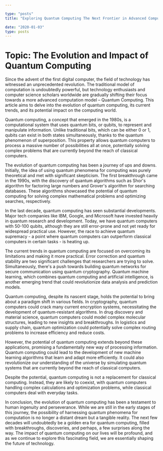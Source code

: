 ```yaml
---

type: "posts"
title: "Exploring Quantum Computing The Next Frontier in Advanced Computation"

date: "2020-01-03"
type: posts
---
```



# Topic: The Evolution and Impact of Quantum Computing

Since the advent of the first digital computer, the field of technology has witnessed an unprecedented revolution. The traditional model of computation is undoubtedly powerful, but technology enthusiasts and computer science scholars worldwide are gradually shifting their focus towards a more advanced computation model – Quantum Computing. This article aims to delve into the evolution of quantum computing, its current trends, and its potential impact on the computing world.

Quantum computing, a concept that emerged in the 1980s, is a computational system that uses quantum bits, or qubits, to represent and manipulate information. Unlike traditional bits, which can be either 0 or 1, qubits can exist in both states simultaneously, thanks to the quantum phenomenon of superposition. This property allows quantum computers to process a massive number of possibilities all at once, potentially solving complex problems that are currently beyond the reach of classical computers.

The evolution of quantum computing has been a journey of ups and downs. Initially, the idea of using quantum phenomena for computing was purely theoretical and met with significant skepticism. The first breakthrough came in the 1990s, with the discovery of quantum algorithms such as Shor's algorithm for factoring large numbers and Grover's algorithm for searching databases. These algorithms showcased the potential of quantum computing for solving complex mathematical problems and optimizing searches, respectively.

In the last decade, quantum computing has seen substantial developments. Major tech companies like IBM, Google, and Microsoft have invested heavily in quantum research and development. Today, we have quantum computers with 50-100 qubits, although they are still error-prone and not yet ready for widespread practical use. However, the race to achieve quantum supremacy - a point where quantum computers can outperform classical computers in certain tasks - is heating up.

The current trends in quantum computing are focused on overcoming its limitations and making it more practical. Error correction and quantum stability are two significant challenges that researchers are trying to solve. Simultaneously, there's a push towards building quantum networks for secure communication using quantum cryptography. Quantum machine learning, which combines quantum computing and artificial intelligence, is another emerging trend that could revolutionize data analysis and prediction models.

Quantum computing, despite its nascent stage, holds the potential to bring about a paradigm shift in various fields. In cryptography, quantum computers could crack many current encryption systems, necessitating the development of quantum-resistant algorithms. In drug discovery and material science, quantum computers could model complex molecular structures, leading to new insights and breakthroughs. In logistics and supply chain, quantum optimization could potentially solve complex routing problems to increase efficiency and reduce costs.

However, the potential of quantum computing extends beyond these applications, promising a fundamentally new way of processing information. Quantum computing could lead to the development of new machine learning algorithms that learn and adapt more efficiently. It could also revolutionize our understanding of the universe by simulating quantum systems that are currently beyond the reach of classical computers.

Despite the potential, quantum computing is not a replacement for classical computing. Instead, they are likely to coexist, with quantum computers handling complex calculations and optimization problems, while classical computers deal with everyday tasks.

In conclusion, the evolution of quantum computing has been a testament to human ingenuity and perseverance. While we are still in the early stages of this journey, the possibility of harnessing quantum phenomena for computation is no longer a distant dream but a tangible reality. The next few decades will undoubtedly be a golden era for quantum computing, filled with breakthroughs, discoveries, and perhaps, a few surprises along the way. The impact of quantum computing on our lives will be profound, and as we continue to explore this fascinating field, we are essentially shaping the future of technology.
